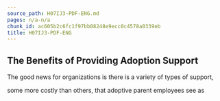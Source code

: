 ```yaml
---
source_path: H07IJ3-PDF-ENG.md
pages: n/a-n/a
chunk_id: ac605b2c6fc1f97bb08248e9ecc0c4578a0339eb
title: H07IJ3-PDF-ENG
---
```

## The Benefits of Providing Adoption Support

The good news for organizations is there is a variety of types of support,

some more costly than others, that adoptive parent employees see as
